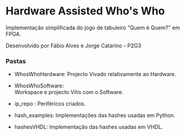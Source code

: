 # Hardware Assisted Who's Who

Implementação simplificada do jogo de tabuleiro "Quem é Quem?" em FPGA.

Desenvolvido por Fábio Alves e Jorge Catarino - P2G3

### Pastas

- WhosWhoHardware: 
  Projecto Vivado relativamente ao Hardware.
	
- WhosWhoSoftware:  
  Workspace e projecto Vitis com o Software.
	
- ip_repo : 
  Periféricos criados.

- hash_examples:
  Implementações das hashes usadas em Python.

- hashesVHDL: 
Implementação das hashes usadas em VHDL.
